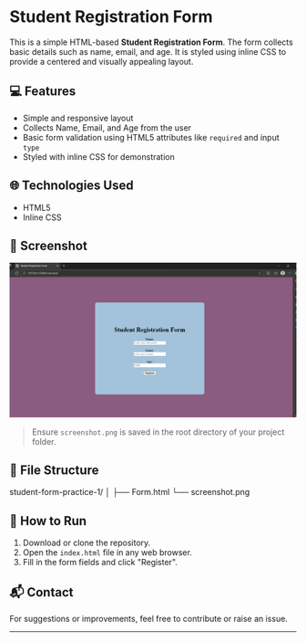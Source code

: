# Student Registration Form

This is a simple HTML-based **Student Registration Form**. The form collects basic details such as name, email, and age. It is styled using inline CSS to provide a centered and visually appealing layout.

## 💻 Features

- Simple and responsive layout
- Collects Name, Email, and Age from the user
- Basic form validation using HTML5 attributes like `required` and input `type`
- Styled with inline CSS for demonstration

## 🌐 Technologies Used

- HTML5
- Inline CSS

## 📸 Screenshot

![Student Registration Form Screenshot](screenshot.png)

> Ensure `screenshot.png` is saved in the root directory of your project folder.

## 📁 File Structure
student-form-practice-1/
│
├── Form.html
└── screenshot.png

## 🚀 How to Run

1. Download or clone the repository.
2. Open the `index.html` file in any web browser.
3. Fill in the form fields and click "Register".

## 📬 Contact

For suggestions or improvements, feel free to contribute or raise an issue.

---

